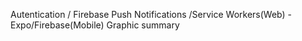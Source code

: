 Autentication / Firebase
Push Notifications /Service Workers(Web) - Expo/Firebase(Mobile)
Graphic summary
